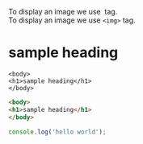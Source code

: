 To display an image we use <img> tag.<br>
To display an image we use `<img>` tag.

<body>
<h1>sample heading</h1>
</body>

```
<body>
<h1>sample heading</h1>
</body>
```

```html
<body>
<h1>sample heading</h1>
</body>
```

```javascript
console.log('hello world');

```

